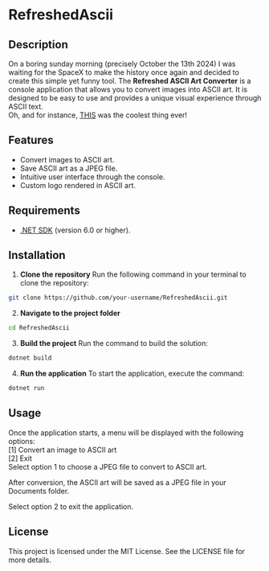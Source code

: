 # RefreshedAscii

## Description

On a boring sunday morning (precisely October the 13th 2024) I was waiting for the SpaceX to make the history once again and decided to create this simple yet funny tool.
The **Refreshed ASCII Art Converter** is a console application that allows you to convert images into ASCII art. It is designed to be easy to use and provides a unique visual experience through ASCII text.
<br/>
Oh, and for instance, [THIS](https://www.youtube.com/watch?v=XGC31lmdS6s) was the coolest thing ever! 

## Features

- Convert images to ASCII art.
- Save ASCII art as a JPEG file.
- Intuitive user interface through the console.
- Custom logo rendered in ASCII art.

## Requirements

- [.NET SDK](https://dotnet.microsoft.com/download) (version 6.0 or higher).

## Installation

1. **Clone the repository**
Run the following command in your terminal to clone the repository:
```bash
git clone https://github.com/your-username/RefreshedAscii.git
```

2. **Navigate to the project folder**
```bash
cd RefreshedAscii
```

3. **Build the project**
Run the command to build the solution:
```bash
dotnet build
```

4. **Run the application**
To start the application, execute the command:
```bash
dotnet run
```

## Usage
Once the application starts, a menu will be displayed with the following options:
<br/>
[1] Convert an image to ASCII art
<br/>
[2] Exit
<br/>
Select option 1 to choose a JPEG file to convert to ASCII art.

After conversion, the ASCII art will be saved as a JPEG file in your Documents folder.

Select option 2 to exit the application.

## License
This project is licensed under the MIT License. See the LICENSE file for more details.

